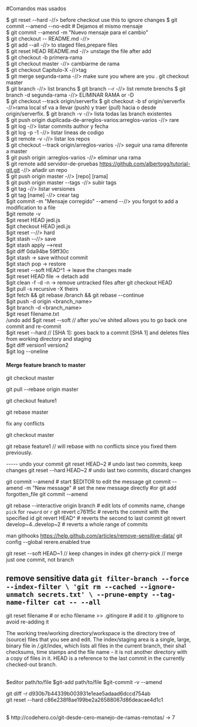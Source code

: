 #Comandos mas usados

$ git reset --hard -//> before checkout use this to ignore changes
$ git commit --amend --no-edit # Dejamos el mismo mensaje <br />
$ git commit --amend -m "Nuevo mensaje para el cambio" <br />
$ git checkout -- README.md -//>  <br />
$ git add --all -//> to staged files,prepare files <br />
$ git reset HEAD README.md -//>  unstage the file after add <br />
$ git checkout -b primera-rama <br />
$ git checkout master -//> cambiarme de rama <br />
$ git checkout Capitulo-X -//>tag <br />
$ git merge segunda-rama -//> make sure you where are you . git checkout master <br />
$ git branch -//> list branchs
$ git branch --r -//> list remote brenchs
$ git branch -d segunda-rama -//> ELIMINAR RAMA or -D <br />
$ git checkout --track origin/serverfix
$ git checkout -b sf origin/serverfix -//>rama local sf va a llevar (push) y traer (pull) hacia o desde origin/serverfix.
$ git branch -v -//> lista todas las branch existentes <br />
$ git push origin duplicada-de-arreglos-varios:arreglos-varios -//> rare <br />
$ git log -//> listar commits author y fecha <br />
$ git log -p -1 -//> listar lineas de codigo <br />
$ git remote -v -//> listar los repos <br />
$ git checkout --track origin/arreglos-varios -//> seguir una rama diferente a master <br />
$ git push origin :arreglos-varios -//> eliminar una rama <br />
$ git remote add servidor-de-pruebas https://github.com/albertogg/tutorial-git.git -//> añadir un repo <br />
$ git push origin master -//> [repo] [rama] <br />
$ git push origin master --tags -//> subir tags <br />
$ git tag -//> listar versiones <br />
$ git tag [name] -//> crear tag <br />
$git commit -m "Mensaje corregido" --amend  --//> you forgot to add a modification to a file <br />
$git remote -v  <br />
$git reset HEAD jedi.js  <br />
$git checkout HEAD jedi.js <br />
$git reset --//> hard <br />
$git stash --//> save <br />
$git stash apply -->rest <br />
$git diff 0da94be 59ff30c <br />
$git stash -> save without commit <br>
$git stach pop -> restore <br>
$git reset --soft HEAD^1 -> leave the changes made <br>
$git reset HEAD file -> detach add <br>
$git clean -f -d -n -> remove untracked files after git checkout HEAD  <br>
$git pull -s recursive -X theirs <remoterepo or other repo>  <br> 
$git fetch && git rebase <remote>/branch && git rebase --continue  <br>
$git push -d origin <branch_name>  <br>
$git branch -d <branch_name>  <br>
$git reset filename.txt  <br> /undo add
$git reset --soft // after you've shited allows you to go back one commit and re-commit <br> 
$git reset --hard // [SHA 1]: goes back to a commit [SHA 1] and deletes files from working directory and staging <br>
$git diff version1 version2 <br>
$git log --oneline <br>
#### Merge feature branch to master
git checkout master
 
git pull --rebase origin master

git checkout feature1

git rebase master

fix any conflicts

git checkout master

git rebase feature1 // will rebase with no conflicts since you fixed them previously.

----- undo your commit 
git reset HEAD~2        # undo last two commits, keep changes
git reset --hard HEAD~2 # undo last two commits, discard changes  

git commit --amend                  # start $EDITOR to edit the message
git commit --amend -m "New message" # set the new message directly
#or
git add forgotten_file 
git commit --amend

git rebase --interactive origin branch # edit lots of commits name, change `pick` for `reword` or `r`
 git revert c761f5c              # reverts the commit with the specified id
 git revert HEAD^                # reverts the second to last commit
 git revert develop~4..develop~2 # reverts a whole range of commits
 
 man githooks
 https://help.github.com/articles/remove-sensitive-data/
 git config --global rerere.enabled true

git reset --soft HEAD~1 // keep changes in index
git cherry-pick <commit-hash> // merge just one commit, not branch
 
 
 remove sensitive data
 `git filter-branch --force --index-filter \
  'git rm --cached --ignore-unmatch secrets.txt' \
  --prune-empty --tag-name-filter cat -- --all`
 -----
 
 git reset filename          # or
 echo filename >> .gitingore # add it to .gitignore to avoid re-adding it
 
The working tree/working directory/workspace is the directory tree of (source) files that you see and edit.
The index/staging area is a single, large, binary file in /.git/index, which lists all files in the current branch, their sha1 checksums, time stamps and the file name - it is not another directory with a copy of files in it.
HEAD is a reference to the last commit in the currently checked-out branch.

 
 <br>
$editor path/to/file
$git-add path/to/file
$git-commit -v --amend
 <br />

git diff -r d930b7b44339b003931e1eae5adaad6dccd754ab
<br/>
git reset --hard c86e238f8ae199be2a26588067d86deacae4d1c1

 <br />
$ http://codehero.co/git-desde-cero-manejo-de-ramas-remotas/  ->  7
